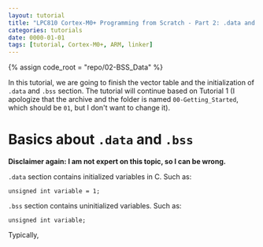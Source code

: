 ```yaml
---
layout: tutorial
title: "LPC810 Cortex-M0+ Programming from Scratch - Part 2: .data and .bss"
categories: tutorials
date: 0000-01-01
tags: [tutorial, Cortex-M0+, ARM, linker]
---
```


{% assign code_root = "repo/02-BSS_Data" %}

In this tutorial, we are going to finish the vector table and the initialization of `.data` and `.bss` section. The tutorial will continue based on Tutorial 1 (I apologize that the archive and the folder is named `00-Getting_Started`, which should be `01`, but I don't want to change it).

# Basics about `.data` and `.bss`
**Disclaimer again: I am not expert on this topic, so I can be wrong.**

`.data` section contains initialized variables in C. Such as:

	unsigned int variable = 1;

`.bss` section contains uninitialized variables. Such as:

	unsigned int variable;

Typically,
